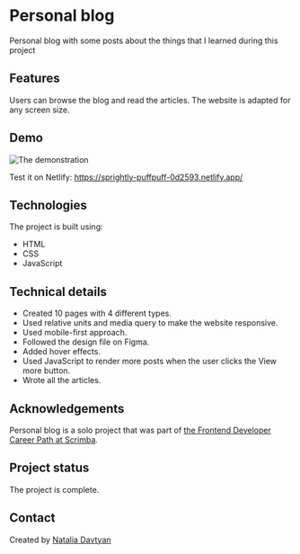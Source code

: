 # Personal blog

Personal blog with some posts about the things that I learned during this project

## Features
Users can browse the blog and read the articles. The website is adapted for any screen size.

## Demo
![The demonstration](images/personal-blog.gif)

Test it on Netlify: https://sprightly-puffpuff-0d2593.netlify.app/

## Technologies
The project is built using:
* HTML
* CSS
* JavaScript

## Technical details
* Created 10 pages with 4 different types.
* Used relative units and media query to make the website responsive.
* Used mobile-first approach.
* Followed the design file on Figma.
* Added hover effects.
* Used JavaScript to render more posts when the user clicks the View more button.
* Wrote all the articles.

## Acknowledgements
Personal blog is a solo project that was part of [the Frontend Developer Career Path at Scrimba](https://scrimba.com/learn/frontend).

## Project status
The project is complete.

## Contact
Created by [Natalia Davtyan](https://github.com/nataliadavtyan)